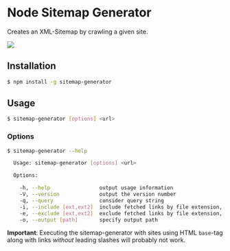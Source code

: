 # Node Sitemap Generator
Creates an XML-Sitemap by crawling a given site.

![](http://lgraubner.github.io/node-sitemap-generator/sitemap_generator.gif)

## Installation

```BASH
$ npm install -g sitemap-generator
```

## Usage
```BASH
$ sitemap-generator [options] <url>
```

### Options
```BASH
$ sitemap-generator --help

  Usage: sitemap-generator [options] <url>

  Options:

    -h, --help                output usage information
    -V, --version             output the version number
    -q, --query               consider query string
    -i, --include [ext,ext2]  include fetched links by file extension, comma seperated
    -e, --exclude [ext,ext2]  exclude fetched links by file extension, comma seperated
    -o, --output [path]       specify output path
```

**Important**: Executing the sitemap-generator with sites using HTML `base`-tag along with links *without* leading slashes will probably not work.
